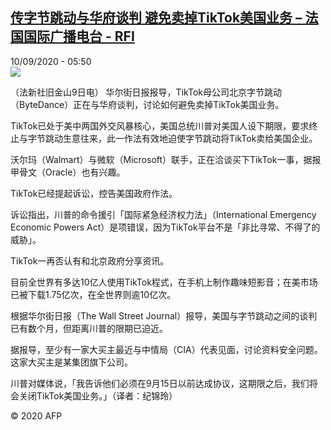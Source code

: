 <!--1599713695000-->
[传字节跳动与华府谈判 避免卖掉TikTok美国业务 – 法国国际广播电台 - RFI](http://www.rfi.fr//cn/contenu/20200910-%E4%BC%A0%E5%AD%97%E8%8A%82%E8%B7%B3%E5%8A%A8%E4%B8%8E%E5%8D%8E%E5%BA%9C%E8%B0%88%E5%88%A4-%E9%81%BF%E5%85%8D%E5%8D%96%E6%8E%89tiktok%E7%BE%8E%E5%9B%BD%E4%B8%9A%E5%8A%A1)
------

<div>10/09/2020 - 05:50</div><img src="https://s.rfi.fr/media/display/4b52f9be-f31a-11ea-aa89-005056bf87d6/w:310/p:16x9/int0008b.200910115002.jpg"><div class="t-content__body u-clearfix"><p>（法新社旧金山9日电）    华尔街日报报导，TikTok母公司北京字节跳动（ByteDance）正在与华府谈判，讨论如何避免卖掉TikTok美国业务。</p><p>    TikTok已处于美中两国外交风暴核心，美国总统川普对美国人设下期限，要求终止与字节跳动生意往来，此一作法有效地迫使字节跳动将TikTok卖给美国企业。</p><p>    沃尔玛（Walmart）与微软（Microsoft）联手，正在洽谈买下TikTok一事，据报甲骨文（Oracle）也有兴趣。</p><p>    TikTok已经提起诉讼，控告美国政府作法。</p><p>    诉讼指出，川普的命令援引「国际紧急经济权力法」（International Emergency Economic Powers Act）是项错误，因为TikTok平台不是「非比寻常、不得了的威胁」。</p><p>    TikTok一再否认有和北京政府分享资讯。</p><p>    目前全世界有多达10亿人使用TikTok程式，在手机上制作趣味短影音；在美市场已被下载1.75亿次，在全世界则逾10亿次。</p><p>    根据华尔街日报（The Wall Street Journal）报导，美国与字节跳动之间的谈判已有数个月，但距离川普的限期已迫近。</p><p>    据报导，至少有一家大买主最近与中情局（CIA）代表见面，讨论资料安全问题。这家大买主是某集团旗下公司。</p><p>    川普对媒体说，「我告诉他们必须在9月15日以前达成协议，这期限之后，我们将会关闭TikTok美国业务。」（译者：纪锦玲）</p><p class="t-copyright">© 2020 AFP</p>        </div>
